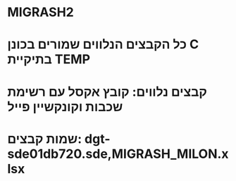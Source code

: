 # MIGRASH2
# כל הקבצים הנלווים שמורים בכונן C בתיקיית TEMP
# קבצים נלווים: קובץ אקסל עם רשימת שכבות וקונקשיין פייל
# שמות קבצים: dgt-sde01db720.sde,MIGRASH_MILON.xlsx